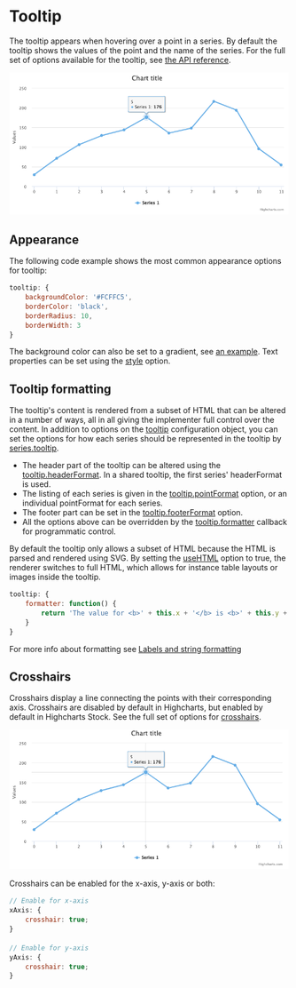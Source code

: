 # Tooltip

The tooltip appears when hovering over a point in a series. By default the tooltip shows the values of the point and the name of the series. For the full set of options available for the tooltip, see [the API reference](https://api.highcharts.com/highcharts/tooltip).

![tooltip.png](tooltip.png)

## Appearance

The following code example shows the most common appearance options for tooltip:

```js
tooltip: {
    backgroundColor: '#FCFFC5',
    borderColor: 'black',
    borderRadius: 10,
    borderWidth: 3
}
```

The background color can also be set to a gradient, see [an example](https://jsfiddle.net/gh/get/library/pure/highcharts/highcharts/tree/master/samples/highcharts/tooltip/backgroundcolor-gradient/). Text properties can be set using the [style](https://api.highcharts.com/highcharts/tooltip.style) option.

## Tooltip formatting

The tooltip's content is rendered from a subset of HTML that can be altered in a number of ways, all in all giving the implementer full control over the content. In addition to options on the [tooltip](https://api.highcharts.com/highcharts/tooltip) configuration object, you can set the options for how each series should be represented in the tooltip by [series.tooltip](https://api.highcharts.com/highcharts/plotOptions.series.tooltip).

-   The header part of the tooltip can be altered using the [tooltip.headerFormat](https://api.highcharts.com/highcharts/tooltip.headerFormat). In a shared tooltip, the first series' headerFormat is used.
-   The listing of each series is given in the [tooltip.pointFormat](https://api.highcharts.com/highcharts/tooltip.pointFormat) option, or an individual pointFormat for each series.
-   The footer part can be set in the [tooltip.footerFormat](https://api.highcharts.com/highcharts/tooltip.footerFormat) option.
-   All the options above can be overridden by the [tooltip.formatter](https://api.highcharts.com/highcharts/tooltip.formatter) callback for programmatic control.

By default the tooltip only allows a subset of HTML because the HTML is parsed and rendered using SVG. By setting the [useHTML](https://api.highcharts.com/highcharts/tooltip.useHTML) option to true, the renderer switches to full HTML, which allows for instance table layouts or images inside the tooltip.

```js
tooltip: {
    formatter: function() {
        return 'The value for <b>' + this.x + '</b> is <b>' + this.y + '</b>, in series '+ this.series.name;
    }
}
```

For more info about formatting see [Labels and string formatting](https://www.highcharts.com/docs/chart-concepts/labels-and-string-formatting)

## Crosshairs

Crosshairs display a line connecting the points with their corresponding axis. Crosshairs are disabled by default in Highcharts, but enabled by default in Highcharts Stock. See the full set of options for [crosshairs](https://api.highcharts.com/highcharts/xAxis.crosshair).

![crosshairs.png](crosshairs.png)

Crosshairs can be enabled for the x-axis, y-axis or both:

```js
// Enable for x-axis
xAxis: {
    crosshair: true;
}

// Enable for y-axis
yAxis: {
    crosshair: true;
}
```

